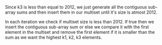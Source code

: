 Since k3 is less than equal to 2012, we just generate all the contiguous sub-array sums and then insert them in our multiset until it's size is atmost 2012.

In each iteration we check if multiset size is less than 2012. If true then we insert the contiguous sub-array sum or else we compare it with the first element in the multiset and remove the first element if it is smaller than the sum as we want the highest k1, k2, k3 elements.